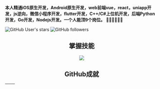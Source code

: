 **本人精通iOS原生开发，Android原生开发，web前端vue，react，uniapp开发，js逆向，微信小程序开发，flutter开发，C++/C#上位机开发，后端Python开发，Go开发，Nodejs开发。一个人能顶9个岗位。** 👋👋👋👋👋👋

![GitHub User's stars](https://img.shields.io/github/stars/czl0325)
![GitHub followers](https://img.shields.io/github/followers/czl0325)

<h2 align="center">掌握技能</h2>
<p align="center">
  <a href="https://skillicons.dev">
    <img src="https://skillicons.dev/icons?i=html,css,js,ts,vue,react,cs,cpp,py,go,androidstudio,pycharm,webstorm" />
  </a>
</p>

<h2 align="center">GitHub成就</h2>

<div align="center">
  
|<img src="https://github-readme-stats.vercel.app/api?username=czl0325&count_private=true&show_icons=true&include_all_commits=true&theme=cobalt" alt=""/> | <img align="center" src="https://github-readme-stats.vercel.app/api/top-langs/?username=czl0325&theme=cobalt&layout=compact" alt=""/>|
| ------------- | ------------- |
  
</div>
